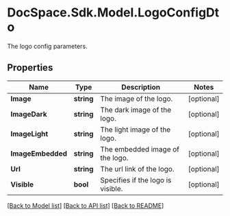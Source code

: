 # DocSpace.Sdk.Model.LogoConfigDto
The logo config parameters.

## Properties

Name | Type | Description | Notes
------------ | ------------- | ------------- | -------------
**Image** | **string** | The image of the logo. | [optional] 
**ImageDark** | **string** | The dark image of the logo. | [optional] 
**ImageLight** | **string** | The light image of the logo. | [optional] 
**ImageEmbedded** | **string** | The embedded image of the logo. | [optional] 
**Url** | **string** | The url link of the logo. | [optional] 
**Visible** | **bool** | Specifies if the logo is visible. | [optional] 

[[Back to Model list]](../README.md#documentation-for-models) [[Back to API list]](../README.md#documentation-for-api-endpoints) [[Back to README]](../README.md)

